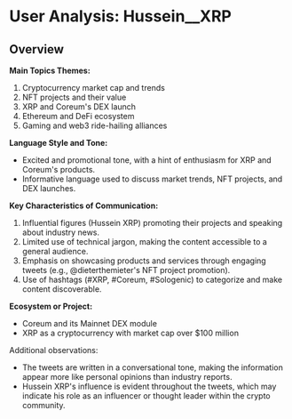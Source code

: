 # User Analysis: Hussein__XRP

## Overview

**Main Topics Themes:**

1. Cryptocurrency market cap and trends
2. NFT projects and their value
3. XRP and Coreum's DEX launch
4. Ethereum and DeFi ecosystem
5. Gaming and web3 ride-hailing alliances

**Language Style and Tone:**

* Excited and promotional tone, with a hint of enthusiasm for XRP and Coreum's products.
* Informative language used to discuss market trends, NFT projects, and DEX launches.

**Key Characteristics of Communication:**

1. Influential figures (Hussein XRP) promoting their projects and speaking about industry news.
2. Limited use of technical jargon, making the content accessible to a general audience.
3. Emphasis on showcasing products and services through engaging tweets (e.g., @dieterthemieter's NFT project promotion).
4. Use of hashtags (#XRP, #Coreum, #Sologenic) to categorize and make content discoverable.

**Ecosystem or Project:**

* Coreum and its Mainnet DEX module
* XRP as a cryptocurrency with market cap over $100 million

Additional observations:

* The tweets are written in a conversational tone, making the information appear more like personal opinions than industry reports.
* Hussein XRP's influence is evident throughout the tweets, which may indicate his role as an influencer or thought leader within the crypto community.